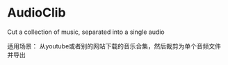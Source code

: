 # AudioClib
Cut a collection of music, separated into a single audio

适用场景：
  从youtube或者别的网站下载的音乐合集，然后裁剪为单个音频文件并导出
